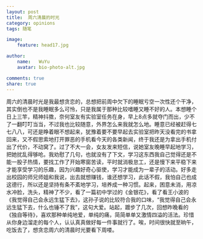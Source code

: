 ```yaml
---
layout: post
title:  周六清晨的时光
category: opinions
tags: 随笔

image:
    feature: head17.jpg

author:
    name:   WuYu
    avatar: bio-photo-alt.jpg

comments: true
share: true
---
```


周六的清晨时光是我最想贪恋的，总想把前周中欠下的睡眠亏空一次性还个干净，其实倒也不是我睡眠多么可怜，只是我属于那种比较嗜睡又睡不好的人。本想睡个日上三竿，精神抖擞，奈何室友有实验室任务在身，早上8点多就夺门而出，少不了一翻叮叮当当，不过我也比较随意，外界怎么来我就怎么地。睡意已经被赶得七七八八，可还是睁着眼不想起来，犹豫着要不要早起去实验室把昨天没看完的书拿回来，又不假思索地打开罪恶的手机看今天的各类新闻，终于我还是为拿出手机付出了代价，不动窝了。过了不大一会，女友发来短信，说她室友晚睡早起地学习，把她扰乱得够呛。我劝慰了几句，也就没有了下文，学习这东西我自己觉得还是不能一股子热情，要找工作了开始寒窗苦读，平时就消极怠工，还是慢下来平稳下来才能享受学习的乐趣，因为兴趣好奇心驱使，学习才能成为一辈子的活动。好多走出校园的师兄师姐和我说，出去就想赚钱，谁还想学习，此话不假，我怕自己也成这德行，所以还是坚持有条不紊地学习，培养成一种习惯。起来，困意未消，用凉水冲脸，洗头，精神了不少，看了一篇初中学过的《金银花》，看了看王小波的《我觉得自己会永远生猛下去》，这孙子说的比较符合我的口味，“我觉得自己会永远生猛下去，什么也锤不了我”，这句大爱。站起，踱步了几次，回想昨晚看的《独自等待》，喜欢那种单纯地爱，单纯的痛，简简单单又激情四溢的活法。珍惜从你身边溜走的每个人，认认真真做好每一件事就行了。唉，时间很快就至晌午，吃饭去了，想贪恋周六的清晨时光要看下周喽。